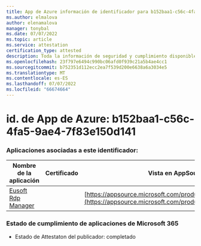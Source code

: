 ```yaml
---
title: App de Azure información de identificador para b152baa1-c56c-4fa5-9ae4-7f83e150d141
ms.author: elmalova
author: elenamalova
manager: tonybal
ms.date: 07/07/2022
ms.topic: article
ms.service: attestation
certification_type: attested
description: Toda la información de seguridad y cumplimiento disponible para b152baa1-c56c-4fa5-9ae4-7f83e150d141.
ms.openlocfilehash: 23f797e6494c990bc06afd0f939c21a5b4ae4cc1
ms.sourcegitcommit: b752351d112ecc2ea7f539d200e6638a6a3034e5
ms.translationtype: MT
ms.contentlocale: es-ES
ms.lasthandoff: 07/07/2022
ms.locfileid: "66674664"
---
```

# <a name="azure-app-id-b152baa1-c56c-4fa5-9ae4-7f83e150d141"></a>id. de App de Azure: b152baa1-c56c-4fa5-9ae4-7f83e150d141


### <a name="apps-associated-with-this-id"></a>Aplicaciones asociadas a este identificador:
| **Nombre de la aplicación** | **Certificado** | **Vista en AppSource** |
|--------------|---------------|-----------------------|
| [Eusoft Rdp Manager](../forward/WA200004321.md) |  | [https://appsource.microsoft.com/product/office/WA200004321](https://appsource.microsoft.com/product/office/WA200004321) |

### <a name="microsoft-365-app-compliance-status"></a>Estado de cumplimiento de aplicaciones de Microsoft 365
- Estado de Attestaton del publicador: completado
